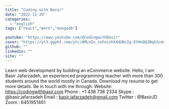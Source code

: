 ```yaml
---
title: "Coding with Basir"
date: "2022-11-29"
categories:
  - "english"
tags: ["react","mern","mongodb"]

youtube: "https://www.youtube.com/@CodingwithBasir"
cover: "https://yt3.ggpht.com/ytc/AMLnZu_vxFeizhX4dQNcIg-EtHnQQ2BqX2cmqUCDWvkJSg=s88-c-k-c0x00ffffff-no-rj"
github: ""
linkedin: ""
site: ""
---
```




Learn web development by building an eCommerce website. Hello, I am Basir Jafarzadeh, an experienced programming teacher with more than 300 students around the world mostly in Canada. Download my resume to get more details. Be in touch with me through: Website: https://codingwithbasir.com Phone : +1 438 738 2334 Skype : @basir.jafarzadeh Email : basir.jafarzadeh@gmail.com Twitter : @BasirJD Zoom : 6451951461
